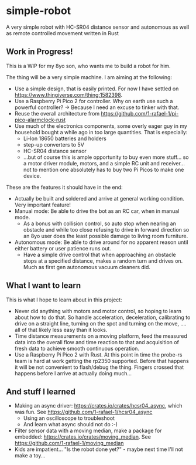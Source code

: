 # simple-robot
A very simple robot with HC-SR04 distance sensor and autonomous as well as remote controlled movement written in Rust

## Work in Progress!

This is a WIP for my 8yo son, who wants me to build a robot for him.

The thing will be a very simple machine. I am aiming at the following:

+ Use a simple design, that is easily printed. For now I have settled on <https://www.thingiverse.com/thing:1582398>.
+ Use a Raspberry Pi Pico 2 for controller. Why on earth use such a powerful controller? -> Because I need an excuse to tinker with that.
+ Reuse the overall architecture from <https://github.com/1-rafael-1/pi-pico-alarmclock-rust>
+ Use much of the electronics components, some overly eager guy in my household bought a while ago in too large quantities. That is especially:
    + Li-Ion 18650 batteries and holders
    + step-up converters to 5V
    + HC-SR04 distance sensor
    + ...but of course this is ample opportunity to buy even more stuff... so a motor driver module, motors, and a simple RC unit and receiver... not to mention one absolutely has to buy two Pi Picos to make one device.

These are the features it should have in the end:

+ Actually be built and soldered and arrive at general working condition. Very important feature!
+ Manual mode: Be able to drive the bot as an RC car, when in manual mode.
    + As a bonus with collision control, so auto stop when nearing an obstacle and while too close refusing to drive in forward direction so an 8yo user does the least possible damage to living room furniture.
+ Autonomous mode: Be able to drive around for no apparent reason until either battery or user patience runs out. 
    + Have a simple drive control that when approaching an obstacle stops at a specified distance, makes a random turn and drives on. Much as first gen autonomous vacuum cleaners did.

## What I want to learn

This is what I hope to learn about in this project:

+ Never did anything with motors and motor control, so hoping to learn about how to do that. So handle acceleration, deceleration, calibrating to drive on a straight line, turning on the spot and turning on the move, .... all of that likely less easy than it looks.
+ Time distance measurements on a moving platform, feed the measured data into the overall flow and time reaction to that and acquisition of fresh data to achieve smooth continuous operation.
+ Use a Raspberry Pi Pico 2 with Rust. At this point in time the probe-rs team is hard at work getting the rp2350 supported. Before that happens it will be not convenient to flash/debug the thing. Fingers crossed that happens before I arrive at actually doing much...

## And stuff I learned

+ Making an async driver: <https://crates.io/crates/hcsr04_async>, which was fun. See <https://github.com/1-rafael-1/hcsr04_async>
    + Using an oscilloscope to troubleshoot
    + And learn what async should not do :-)
+ Filter sensor data with a moving median, make a package for embedded: <https://crates.io/crates/moving_median>. See <https://github.com/1-rafael-1/moving_median>
+ Kids are impatient... "Is the robot done yet?" - maybe next time I'll not make a toy...
